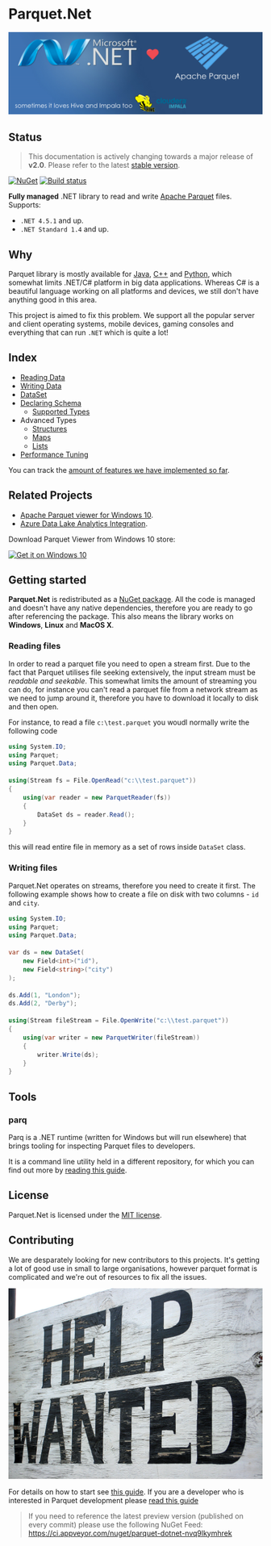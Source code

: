 # Parquet.Net 

![Icon](doc/img/dotnetlovesparquet.png)

## Status

> This documentation is actively changing towards a major release of **v2.0**. Please refer to the latest [stable version](https://github.com/elastacloud/parquet-dotnet/tree/stable-1.5).

[![NuGet](https://img.shields.io/nuget/v/Parquet.Net.svg)](https://www.nuget.org/packages/Parquet.Net)
[![Build status](https://ci.appveyor.com/api/projects/status/w3o50mweytm85uxb?svg=true)](https://ci.appveyor.com/project/aloneguid/parquet-dotnet)

**Fully managed** .NET library to read and write [Apache Parquet](https://parquet.apache.org/) files. Supports:
- `.NET 4.5.1` and up.
- `.NET Standard 1.4` and up.

## Why

Parquet library is mostly available for [Java](https://github.com/apache/parquet-mr), [C++](https://github.com/apache/parquet-cpp) and [Python](https://github.com/dask/fastparquet), which somewhat limits .NET/C# platform in big data applications. Whereas C# is a beautiful language working on all platforms and devices, we still don't have anything good in this area.

This project is aimed to fix this problem. We support all the popular server and client operating systems, mobile devices, gaming consoles and everything that can run `.NET` which is quite a lot!

## Index

- [Reading Data](doc/reading.md) 
- [Writing Data](doc/writing.md)
- [DataSet](doc/dataset.md) 
- [Declaring Schema](doc/schema.md)
  - [Supported Types](doc/types.md)
- Advanced Types
  - [Structures](doc/complex-struct.md)
  - [Maps](doc/complex-map.md)
  - [Lists](doc/complex-list.md)
- [Performance Tuning](doc/performance.md)

You can track the [amount of features we have implemented so far](doc/features.md).

## Related Projects

- [Apache Parquet viewer for Windows 10](https://github.com/aloneguid/parquet-viewer-uwp).
- [Azure Data Lake Analytics Integration](https://github.com/elastacloud/datalake-extractor-parquet).

Download Parquet Viewer from Windows 10 store:

<a href="https://www.microsoft.com/store/apps/9pgb0m8z4j2t?ocid=badge"><img src="https://assets.windowsphone.com/f2f77ec7-9ba9-4850-9ebe-77e366d08adc/English_Get_it_Win_10_InvariantCulture_Default.png" alt="Get it on Windows 10" width="200" /></a>

## Getting started

**Parquet.Net** is redistributed as a [NuGet package](https://www.nuget.org/packages/Parquet.Net). All the code is managed and doesn't have any native dependencies, therefore you are ready to go after referencing the package. This also means the library works on **Windows**, **Linux** and **MacOS X**.

### Reading files

In order to read a parquet file you need to open a stream first. Due to the fact that Parquet utilises file seeking extensively, the input stream must be *readable and seekable*. This somewhat limits the amount of streaming you can do, for instance you can't read a parquet file from a network stream as we need to jump around it, therefore you have to download it locally to disk and then open.

For instance, to read a file `c:\test.parquet` you woudl normally write the following code

```csharp
using System.IO;
using Parquet;
using Parquet.Data;

using(Stream fs = File.OpenRead("c:\\test.parquet"))
{
	using(var reader = new ParquetReader(fs))
	{
		DataSet ds = reader.Read();
	}
}
```

this will read entire file in memory as a set of rows inside `DataSet` class.

### Writing files

Parquet.Net operates on streams, therefore you need to create it first. The following example shows how to create a file on disk with two columns - `id` and `city`.

```csharp
using System.IO;
using Parquet;
using Parquet.Data;

var ds = new DataSet(
	new Field<int>("id"),
	new Field<string>("city")
);

ds.Add(1, "London");
ds.Add(2, "Derby");

using(Stream fileStream = File.OpenWrite("c:\\test.parquet"))
{
	using(var writer = new ParquetWriter(fileStream))
	{
		writer.Write(ds);
	}
}

```

## Tools

### parq

Parq is a .NET runtime (written for Windows but will run elsewhere) that brings tooling for inspecting Parquet files to developers. 

It is a command line utility held in a different repository, for which you can find out more by [reading this guide](https://github.com/elastacloud/parq).

## License

Parquet.Net is licensed under the [MIT license](https://github.com/elastacloud/parquet-dotnet/blob/master/LICENSE).

## Contributing

We are desparately looking for new contributors to this projects. It's getting a lot of good use in small to large organisations, however parquet format is complicated and we're out of resources to fix all the issues.

![Helpwanted](doc/img/helpwanted.jpg)

For details on how to start see [this guide](.github/CONTRIBUTING.md). If you are a developer who is interested in Parquet development please [read this guide](doc/parquet-getting-started.md)

> If you need to reference the latest preview version (published on every commit) please use the following NuGet Feed: https://ci.appveyor.com/nuget/parquet-dotnet-nvq9lkymhrek
